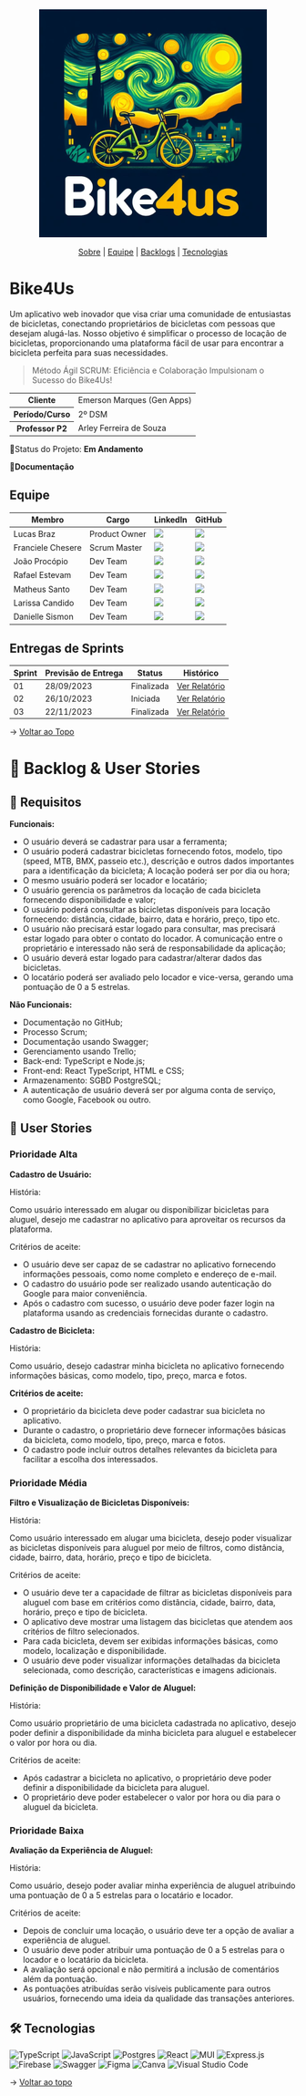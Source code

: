<span id="topo">

<div align="center">
  <img src="./docs/assets/logo2.png" />
</div>

<p align="center">
  <a href="#sobre">Sobre</a> | <a href="#equipe">Equipe</a> | <a href="#backlogs">Backlogs</a>  | <a href="#tecnologias">Tecnologias</a>
</p>

<span id="sobre">

# Bike4Us

Um aplicativo web inovador que visa criar uma comunidade de entusiastas de bicicletas, conectando proprietários de bicicletas com pessoas que desejam alugá-las. Nosso objetivo é simplificar o processo de locação de bicicletas, proporcionando uma plataforma fácil de usar para encontrar a bicicleta perfeita para suas necessidades.

> Método Ágil SCRUM: Eficiência e Colaboração Impulsionam o Sucesso do Bike4Us!

<table>
  <tbody>
    <tr>
      <th>Cliente</th>
      <td>Emerson Marques (Gen Apps)</td>
    </tr>
    <tr>
      <th>Período/Curso</th>
      <td>2º DSM</td>
    </tr>
    <tr>
      <th>Professor P2</th>
      <td>Arley Ferreira de Souza</td>
    </tr>
  </tbody>
</table>

📌Status do Projeto: **Em Andamento**

<a>📌<strong>Documentação</strong></a>

<span id="equipe">

## Equipe

<table>
  <thead>
    <tr>
      <th>Membro</th>
      <th>Cargo</th>
      <th>LinkedIn</th>
      <th>GitHub</th>
    </tr>
  </thead>
  <tbody>
    <tr>
      <td>Lucas Braz</td>
      <td>Product Owner</td>
      <td>
        <a href="https://www.linkedin.com/in/lucas-braz-dias/" target="_blank">
          <img src="https://img.shields.io/badge/Linkedin-blue?style=flat-square&logo=Linkedin&logoColor=white" />
        </a>
      </td>
      <td>
        <a href="https://github.com/lucasbdias" target="_blank">
          <img src="https://img.shields.io/badge/GitHub-111217?style=flat-square&logo=github&logoColor=white" />
        </a>
      </td>
    </tr>
    <tr>
      <td>Franciele Chesere</td>
      <td>Scrum Master</td>
      <td>
        <a href="https://www.linkedin.com/in/franciele-m-chesere-605974274/" target="_blank">
          <img src="https://img.shields.io/badge/Linkedin-blue?style=flat-square&logo=Linkedin&logoColor=white" />
        </a>
      </td>
      <td>
        <a href="https://github.com/ChesereF" target="_blank">
          <img src="https://img.shields.io/badge/GitHub-111217?style=flat-square&logo=github&logoColor=white" />
        </a>
      </td>
    </tr>
    <tr>
      <td>João Procópio</td>
      <td>Dev Team</td>
      <td>
        <a href="https://www.linkedin.com/in/joao-procopio/" target="_blank">
          <img src="https://img.shields.io/badge/Linkedin-blue?style=flat-square&logo=Linkedin&logoColor=white" />
        </a>
      </td>
      <td>
        <a href="https://github.com/joaoprocopio/" target="_blank">
          <img src="https://img.shields.io/badge/GitHub-111217?style=flat-square&logo=github&logoColor=white" />
        </a>
      </td>
    </tr>
    <tr>
      <td>Rafael Estevam</td>
      <td>Dev Team</td>
      <td>
        <a href="https://www.linkedin.com/in/rafael-estevam-de-siqueira-77891423a/" target="_blank">
          <img src="https://img.shields.io/badge/Linkedin-blue?style=flat-square&logo=Linkedin&logoColor=white" />
        </a>
      </td>
      <td>
        <a href="https://github.com/rafaelres" target="_blank">
          <img src="https://img.shields.io/badge/GitHub-111217?style=flat-square&logo=github&logoColor=white" />
        </a>
      </td>
    </tr>
    <tr>
      <td>Matheus Santo</td>
      <td>Dev Team</td>
      <td>
        <a href="https://www.linkedin.com/in/matheus-sergio-faria-santo-76284433/" target="_blank">
          <img src="https://img.shields.io/badge/Linkedin-blue?style=flat-square&logo=Linkedin&logoColor=white" />
        </a>
      </td>
      <td>
        <a href="https://github.com/matheussanto2" target="_blank">
          <img src="https://img.shields.io/badge/GitHub-111217?style=flat-square&logo=github&logoColor=white" />
        </a>
      </td>
    </tr>
    <tr>
      <td>Larissa Candido</td>
      <td>Dev Team</td>
      <td>
        <a href="https://www.linkedin.com/in/larissa-candido-70b199298/" target="_blank">
          <img src="https://img.shields.io/badge/Linkedin-blue?style=flat-square&logo=Linkedin&logoColor=white" />
        </a>
      </td>
      <td>
        <a href="https://github.com/larissaxyz" target="_blank">
          <img src="https://img.shields.io/badge/GitHub-111217?style=flat-square&logo=github&logoColor=white" />
        </a>
      </td>
    </tr>
    <tr>
      <td>Danielle Sismon</td>
      <td>Dev Team</td>
      <td>
        <a href="https://www.linkedin.com/in/danielle-sismon-%F0%9F%8F%B3%EF%B8%8F%E2%80%8D%F0%9F%8C%88-392b239b/" target="_blank">
          <img src="https://img.shields.io/badge/Linkedin-blue?style=flat-square&logo=Linkedin&logoColor=white" />
        </a>
      </td>
      <td>
        <a href="https://github.com/DanielleSismon" target="_blank">
          <img src="https://img.shields.io/badge/GitHub-111217?style=flat-square&logo=github&logoColor=white" />
        </a>
      </td>
    </tr>
  </tbody>
</table>

## Entregas de Sprints

<table>
  <thead>
    <tr>
      <th>Sprint</th>
      <th>Previsão de Entrega</th>
      <th>Status</th>
      <th>Histórico</th>
    </tr>
  </thead>
  <tbody>
    <tr>
      <td>01</td>
      <td>28/09/2023</td>
      <td>Finalizada</td>
      <td>
        <a href="https://github.com/backdoorgroup/bike4us/blob/main/docs/sprints/SPRINT1.md" target="_blank">
          Ver Relatório
        </a>
      </td>
    </tr>
    <tr>
      <td>02</td>
      <td>26/10/2023</td>
      <td>Iniciada</td>
      <td>
        <a href="https://github.com/backdoorgroup/bike4us/blob/main/docs/sprints/SPRINT2.md" target="_blank">
          Ver Relatório
        </a>
      </td>
    </tr>
    <tr>
      <td>03</td>
      <td>22/11/2023</td>
      <td>Finalizada</td>
      <td>
        <a
          href="https://github.com/backdoorgroup/bike4us/blob/main/docs/sprints/SPRINT3.md" target="_blank">
          Ver Relatório
        </a>
      </td>
    </tr>
  </tbody>
</table>

→ [Voltar ao Topo](#topo)

<span id="backlogs">

# 🎯 Backlog & User Stories

## 📌 Requisitos

<strong>Funcionais:</strong>

- O usuário deverá se cadastrar para usar a ferramenta;
- O usuário poderá cadastrar bicicletas fornecendo fotos, modelo, tipo (speed, MTB, BMX, passeio etc.), descrição e outros dados importantes para a identificação da bicicleta;
  A locação poderá ser por dia ou hora;
- O mesmo usuário poderá ser locador e locatário;
- O usuário gerencia os parâmetros da locação de cada bicicleta fornecendo disponibilidade
  e valor;
- O usuário poderá consultar as bicicletas disponíveis para locação fornecendo: distância, cidade, bairro, data e horário, preço, tipo etc.
- O usuário não precisará estar logado para consultar, mas precisará estar logado para obter o contato do locador. A comunicação entre o proprietário e interessado não será de responsabilidade da aplicação;
- O usuário deverá estar logado para cadastrar/alterar dados das bicicletas.
- O locatário poderá ser avaliado pelo locador e vice-versa, gerando uma pontuação de 0 a 5 estrelas.

<strong>Não Funcionais:</strong>

- Documentação no GitHub;
- Processo Scrum;
- Documentação usando Swagger;
- Gerenciamento usando Trello;
- Back-end: TypeScript e Node.js;
- Front-end: React TypeScript, HTML e CSS;
- Armazenamento: SGBD PostgreSQL;
- A autenticação de usuário deverá ser por alguma conta de serviço, como Google, Facebook
  ou outro.

## 📌 User Stories

### Prioridade Alta

**Cadastro de Usuário:**

História:

Como usuário interessado em alugar ou disponibilizar bicicletas para aluguel, desejo me cadastrar no aplicativo para aproveitar os recursos da plataforma.

Critérios de aceite:

- O usuário deve ser capaz de se cadastrar no aplicativo fornecendo informações pessoais, como nome completo e endereço de e-mail.
- O cadastro do usuário pode ser realizado usando autenticação do Google para maior conveniência.
- Após o cadastro com sucesso, o usuário deve poder fazer login na plataforma usando as credenciais fornecidas durante o cadastro.

**Cadastro de Bicicleta:**

História:

Como usuário, desejo cadastrar minha bicicleta no aplicativo fornecendo informações básicas, como modelo, tipo, preço, marca e fotos.

**Critérios de aceite:**

- O proprietário da bicicleta deve poder cadastrar sua bicicleta no aplicativo.
- Durante o cadastro, o proprietário deve fornecer informações básicas da bicicleta, como modelo, tipo, preço, marca e fotos.
- O cadastro pode incluir outros detalhes relevantes da bicicleta para facilitar a escolha dos interessados.

### Prioridade Média

**Filtro e Visualização de Bicicletas Disponíveis:**

História:

Como usuário interessado em alugar uma bicicleta, desejo poder visualizar as bicicletas disponíveis para aluguel por meio de filtros, como distância, cidade, bairro, data, horário, preço e tipo de bicicleta.

Critérios de aceite:

- O usuário deve ter a capacidade de filtrar as bicicletas disponíveis para aluguel com base em critérios como distância, cidade, bairro, data, horário, preço e tipo de bicicleta.
- O aplicativo deve mostrar uma listagem das bicicletas que atendem aos critérios de filtro selecionados.
- Para cada bicicleta, devem ser exibidas informações básicas, como modelo, localização e disponibilidade.
- O usuário deve poder visualizar informações detalhadas da bicicleta selecionada, como descrição, características e imagens adicionais.

**Definição de Disponibilidade e Valor de Aluguel:**

História:

Como usuário proprietário de uma bicicleta cadastrada no aplicativo, desejo poder definir a disponibilidade da minha bicicleta para aluguel e estabelecer o valor por hora ou dia.

Critérios de aceite:

- Após cadastrar a bicicleta no aplicativo, o proprietário deve poder definir a disponibilidade da bicicleta para aluguel.
- O proprietário deve poder estabelecer o valor por hora ou dia para o aluguel da bicicleta.

### Prioridade Baixa

**Avaliação da Experiência de Aluguel:**

História:

Como usuário, desejo poder avaliar minha experiência de aluguel atribuindo uma pontuação de 0 a 5 estrelas para o locatário e locador.

Critérios de aceite:

- Depois de concluir uma locação, o usuário deve ter a opção de avaliar a experiência de aluguel.
- O usuário deve poder atribuir uma pontuação de 0 a 5 estrelas para o locador e o locatário da bicicleta.
- A avaliação será opcional e não permitirá a inclusão de comentários além da pontuação.
- As pontuações atribuídas serão visíveis publicamente para outros usuários, fornecendo uma ideia da qualidade das transações anteriores.

<span id="tecnologias">

## 🛠️ Tecnologias

![TypeScript](https://img.shields.io/badge/typescript-%23007ACC.svg?style=for-the-badge&logo=typescript&logoColor=white)
![JavaScript](https://img.shields.io/badge/javascript-%23323330.svg?style=for-the-badge&logo=javascript&logoColor=%23F7DF1E)
![Postgres](https://img.shields.io/badge/postgres-%23316192.svg?style=for-the-badge&logo=postgresql&logoColor=white)
![React](https://img.shields.io/badge/react-%2320232a.svg?style=for-the-badge&logo=react&logoColor=%2361DAFB)
![MUI](https://img.shields.io/badge/MUI-%230081CB.svg?style=for-the-badge&logo=mui&logoColor=white)
![Express.js](https://img.shields.io/badge/express.js-%23404d59.svg?style=for-the-badge&logo=express&logoColor=%2361DAFB)
![Firebase](https://img.shields.io/badge/Firebase-039BE5?style=for-the-badge&logo=Firebase&logoColor=white)
![Swagger](https://img.shields.io/badge/-Swagger-%23Clojure?style=for-the-badge&logo=swagger&logoColor=white)
![Figma](https://img.shields.io/badge/figma-%23F24E1E.svg?style=for-the-badge&logo=figma&logoColor=white)
![Canva](https://img.shields.io/badge/Canva-%2300C4CC.svg?style=for-the-badge&logo=Canva&logoColor=white)
![Visual Studio Code](https://img.shields.io/badge/Visual%20Studio%20Code-0078d7.svg?style=for-the-badge&logo=visual-studio-code&logoColor=white)

→ [Voltar ao topo](#topo)
